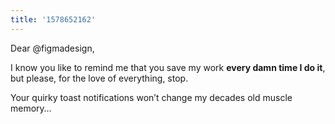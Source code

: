 ```yaml
---
title: '1578652162'
---
```

Dear @figmadesign,

I know you like to remind me that you save my work **every damn time I do it**, but please, for the love of everything, stop.

Your quirky toast notifications won’t change my decades old muscle memory…
